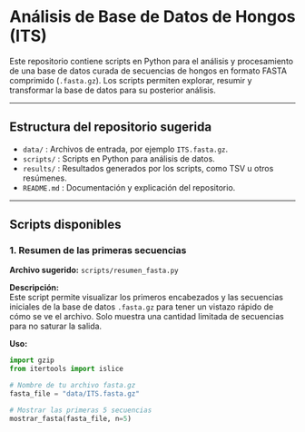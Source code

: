 # Análisis de Base de Datos de Hongos (ITS)

Este repositorio contiene scripts en Python para el análisis y procesamiento de una base de datos curada de secuencias de hongos en formato FASTA comprimido (`.fasta.gz`). Los scripts permiten explorar, resumir y transformar la base de datos para su posterior análisis.

---

## Estructura del repositorio sugerida

- `data/` : Archivos de entrada, por ejemplo `ITS.fasta.gz`.
- `scripts/` : Scripts en Python para análisis de datos.
- `results/` : Resultados generados por los scripts, como TSV u otros resúmenes.
- `README.md` : Documentación y explicación del repositorio.

---

## Scripts disponibles

### 1. Resumen de las primeras secuencias
**Archivo sugerido:** `scripts/resumen_fasta.py`

**Descripción:**  
Este script permite visualizar los primeros encabezados y las secuencias iniciales de la base de datos `.fasta.gz` para tener un vistazo rápido de cómo se ve el archivo. Solo muestra una cantidad limitada de secuencias para no saturar la salida.

**Uso:**
```python
import gzip
from itertools import islice

# Nombre de tu archivo fasta.gz
fasta_file = "data/ITS.fasta.gz"

# Mostrar las primeras 5 secuencias
mostrar_fasta(fasta_file, n=5)


